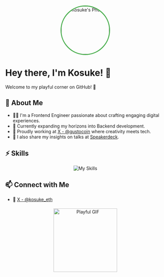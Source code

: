 <!-- プロフィール写真（適宜ご自身の写真URLに変更してください） -->
<div align="center" style="margin: 20px 0;"[>
  <img src="https://pbs.twimg.com/profile_images/1875384213622718464/TqT-Df8Y_400x400.jpg" alt="Kosuke's Photo" style="width: 150px; border-radius: 50%; border: 3px solid #4CAF50;" />
</div>

# Hey there, I'm Kosuke! 👋

Welcome to my playful corner on GitHub! 🎉

## 🚀 About Me
- 🧑‍💻 I'm a Frontend Engineer passionate about crafting engaging digital experiences.
- 🌱 Currently expanding my horizons into Backend development.
- 💼 Proudly working at [X - @gustocoin](https://x.com/gustocoin) where creativity meets tech.
- 🎤 I also share my insights on talks at [Speakerdeck](https://speakerdeck.com/aikosuke_gusto).

## ⚡ Skills
<p align="center">
  <img alt="My Skills" src="https://skillicons.dev/icons?theme=dark&perline=7&i=html,css,js,ts,react,next,terraform,aws" />
</p>

## 📫 Connect with Me
- 📱 [X - @kosuke_eth](https://x.com/kosuke_eth)

<!-- 遊び心のあるGIFを追加 -->
<div align="center" style="margin-top: 20px;">
  <img src="https://media.giphy.com/media/l0MYt5jPR6QX5pnqM/giphy.gif" alt="Playful GIF" width="200" />
</div>



